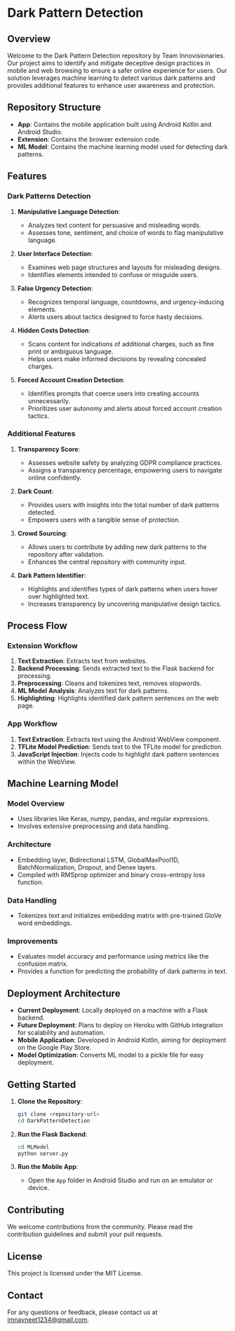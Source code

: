 # Dark Pattern Detection

## Overview
Welcome to the Dark Pattern Detection repository by Team Innovisionaries. Our project aims to identify and mitigate deceptive design practices in mobile and web browsing to ensure a safer online experience for users. Our solution leverages machine learning to detect various dark patterns and provides additional features to enhance user awareness and protection.

## Repository Structure
- **App**: Contains the mobile application built using Android Kotlin and Android Studio.
- **Extension**: Contains the browser extension code.
- **ML Model**: Contains the machine learning model used for detecting dark patterns.

## Features

### Dark Patterns Detection
1. **Manipulative Language Detection**:
   - Analyzes text content for persuasive and misleading words.
   - Assesses tone, sentiment, and choice of words to flag manipulative language.

2. **User Interface Detection**:
   - Examines web page structures and layouts for misleading designs.
   - Identifies elements intended to confuse or misguide users.

3. **False Urgency Detection**:
   - Recognizes temporal language, countdowns, and urgency-inducing elements.
   - Alerts users about tactics designed to force hasty decisions.

4. **Hidden Costs Detection**:
   - Scans content for indications of additional charges, such as fine print or ambiguous language.
   - Helps users make informed decisions by revealing concealed charges.

5. **Forced Account Creation Detection**:
   - Identifies prompts that coerce users into creating accounts unnecessarily.
   - Prioritizes user autonomy and alerts about forced account creation tactics.

### Additional Features
1. **Transparency Score**:
   - Assesses website safety by analyzing GDPR compliance practices.
   - Assigns a transparency percentage, empowering users to navigate online confidently.

2. **Dark Count**:
   - Provides users with insights into the total number of dark patterns detected.
   - Empowers users with a tangible sense of protection.

3. **Crowd Sourcing**:
   - Allows users to contribute by adding new dark patterns to the repository after validation.
   - Enhances the central repository with community input.

4. **Dark Pattern Identifier**:
   - Highlights and identifies types of dark patterns when users hover over highlighted text.
   - Increases transparency by uncovering manipulative design tactics.

## Process Flow

### Extension Workflow
1. **Text Extraction**: Extracts text from websites.
2. **Backend Processing**: Sends extracted text to the Flask backend for processing.
3. **Preprocessing**: Cleans and tokenizes text, removes stopwords.
4. **ML Model Analysis**: Analyzes text for dark patterns.
5. **Highlighting**: Highlights identified dark pattern sentences on the web page.

### App Workflow
1. **Text Extraction**: Extracts text using the Android WebView component.
2. **TFLite Model Prediction**: Sends text to the TFLite model for prediction.
3. **JavaScript Injection**: Injects code to highlight dark pattern sentences within the WebView.

## Machine Learning Model

### Model Overview
- Uses libraries like Keras, numpy, pandas, and regular expressions.
- Involves extensive preprocessing and data handling.

### Architecture
- Embedding layer, Bidirectional LSTM, GlobalMaxPool1D, BatchNormalization, Dropout, and Dense layers.
- Compiled with RMSprop optimizer and binary cross-entropy loss function.

### Data Handling
- Tokenizes text and initializes embedding matrix with pre-trained GloVe word embeddings.

### Improvements
- Evaluates model accuracy and performance using metrics like the confusion matrix.
- Provides a function for predicting the probability of dark patterns in text.

## Deployment Architecture
- **Current Deployment**: Locally deployed on a machine with a Flask backend.
- **Future Deployment**: Plans to deploy on Heroku with GitHub integration for scalability and automation.
- **Mobile Application**: Developed in Android Kotlin, aiming for deployment on the Google Play Store.
- **Model Optimization**: Converts ML model to a pickle file for easy deployment.

## Getting Started
1. **Clone the Repository**:
    ```sh
    git clone <repository-url>
    cd DarkPatternDetection
    ```

2. **Run the Flask Backend**:
    ```sh
    cd MLModel
    python server.py
    ```

3. **Run the Mobile App**:
    - Open the `App` folder in Android Studio and run on an emulator or device.

## Contributing
We welcome contributions from the community. Please read the contribution guidelines and submit your pull requests.

## License
This project is licensed under the MIT License.

## Contact
For any questions or feedback, please contact us at imnavneet1234@gmail.com.
